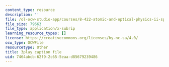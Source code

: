 ```yaml
---
content_type: resource
description: ''
file: /ol-ocw-studio-app/courses/8-422-atomic-and-optical-physics-ii-spring-2013/7464abcb62f92c655eaad85679239486_sYS3OCiLDzA.srt
file_size: 79663
file_type: application/x-subrip
learning_resource_types: []
license: https://creativecommons.org/licenses/by-nc-sa/4.0/
ocw_type: OCWFile
resourcetype: Other
title: 3play caption file
uid: 7464abcb-62f9-2c65-5eaa-d85679239486
---
```

